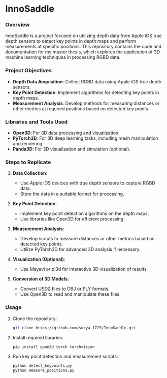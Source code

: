 # InnoSaddle

### Overview

InnoSaddle is a project focused on utilizing depth data from Apple iOS true depth sensors to detect key points in depth maps and perform measurements at specific positions. This repository contains the code and documentation for my master thesis, which explores the application of 3D machine learning techniques in processing RGBD data.

### Project Objectives

- **Depth Data Acquisition**: Collect RGBD data using Apple iOS true depth sensors.
- **Key Point Detection**: Implement algorithms for detecting key points in depth maps.
- **Measurement Analysis**: Develop methods for measuring distances or other metrics at required positions based on detected key points.

### Libraries and Tools Used

- **Open3D**: For 3D data processing and visualization.
- **PyTorch3D**: For 3D deep learning tasks, including mesh manipulation and rendering.
- **Panda3D**: For 3D visualization and simulation (optional).

### Steps to Replicate

1. **Data Collection**:
   - Use Apple iOS devices with true depth sensors to capture RGBD data.
   - Store the data in a suitable format for processing.

2. **Key Point Detection**:
   - Implement key point detection algorithms on the depth maps.
   - Use libraries like Open3D for efficient processing.

3. **Measurement Analysis**:
   - Develop scripts to measure distances or other metrics based on detected key points.
   - Utilize PyTorch3D for advanced 3D analysis if necessary.

4. **Visualization (Optional)**:
   - Use Mayavi or pi3d for interactive 3D visualization of results.

5. **Conversion of 3D Models**:
   - Convert USDZ files to OBJ or PLY formats.
   - Use Open3D to read and manipulate these files.

### Usage

1. Clone the repository:
   ```bash
   git clone https://github.com/surya-1729/InnoSaddle.git
   ```

2. Install required libraries:
   ```bash
   pip install open3d torch torchvision
   ```

3. Run key point detection and measurement scripts:
   ```bash
   python detect_keypoints.py
   python measure_positions.py
   ```
